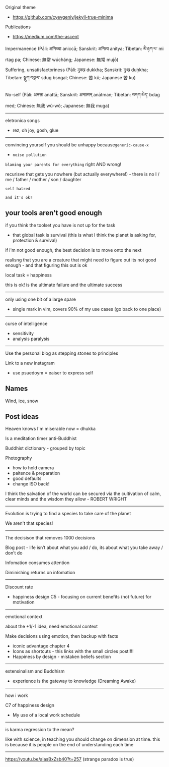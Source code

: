 Original theme
- https://github.com/cyevgeniy/jekyll-true-minima


Publications
- https://medium.com/the-ascent


Impermanence (Pāli: अनिच्चा aniccā; Sanskrit: अनित्य anitya; Tibetan: མི་རྟག་པ་ mi rtag pa; Chinese: 無常 wúcháng; Japanese: 無常 mujō)

Suffering, unsatisfactoriness (Pāli: दुक्ख dukkha; Sanskrit: दुःख duḥkha; Tibetan: སྡུག་བསྔལ་ sdug bsngal; Chinese: 苦 kǔ; Japanese 苦 ku)

No-self (Pāli: अनत्ता anattā; Sanskrit: अनात्मन् anātman; Tibetan: བདག་མེད་ bdag med; Chinese: 無我 wú-wǒ; Japanese: 無我 muga)

---

eletronica songs

- rez, oh joy, gosh, glue

---

convincing yourself you should be unhappy because`generic-cause-x`
- `noise pollution`

`blaming your parents for everything`
right AND wrong!

recurisve that gets you nowhere (but actually everywhere!) - there is no I / me / father / mother / son / daughter

`self hatred`

`and it's ok!`

## your tools aren't good enough

if you think the toolset you have is not up for the task

- that global task is survival (this is what I think the planet is asking for, protection & survival)

if i'm not good enough, the best decision is to move onto the next

realisng that you are a creature that might need to figure out its not good enough - and that figuring this out is ok

local task = happiness

this is ok!  is the ultimate failure and the ultimate success

---
only using one bit of a large spare
- single mark in vim, covers 90% of my use cases (go back to one place)

---

curse of intelligence
- sensitivity
- analysis paralysis

---

Use the personal blog as stepping stones to principles

Link to a new instagram
- use psuedoym = eaiser to express self

## Names

Wind, ice, snow

## Post ideas

Heaven knows I'm miserable now = dhukka

Is a meditation timer anti-Buddhist

Buddhist dictionary - grouped by topic

Photography
- how to hold camera
- paitence & preparation
- good defaults
- change ISO back!  

I think the salvation of the world can be secured via the cultivation of calm, clear minds and the wisdom they allow - ROBERT WRIGHT

---


Evolution is trying to find a species to take care of the planet

We aren't that species!

---

The decisison that removes 1000 decisions

Blog post - life isn’t about what you add / do, its about what you take away / don’t do

Infomation consumes attention

Diminishing returns on infomation

---

Discount rate
- happiness design C5 - focusing on current benefits (not future) for motivation

---

emotional context

about the +1/-1 idea, need emotional context

Make decisions using emotion, then backup with facts
- iconic advantage chapter 4
- Icons as shortcuts - this links with the small circles post!!!!
- Happiness by design - mistaken beliefs section

---

extensinalism and Buddhism
- experience is the gateway to knowledge (Dreaming Awake)

---

how i work

C7 of happiness design
- My use of a local work schedule  

---

is karma regression to the mean?

like with science, in teaching you should change on dimension at time. this is because it is people on the end of understanding each time

---

https://youtu.be/alasBxZsb40?t=257 (strange paradox is true)
